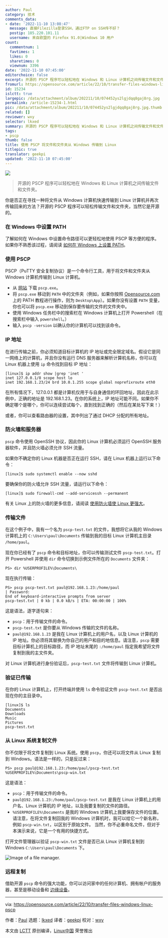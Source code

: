 ```yaml
---
author: Paul
category: 技术
comments_data:
- date: '2022-11-10 13:08:47'
  message: 直接Filezilla登录SSH，通过FTP on SSH传不好？
  postip: 185.220.101.11
  username: 来自欧盟的 Firefox 91.0|Windows 10 用户
count:
  commentnum: 1
  favtimes: 1
  likes: 0
  sharetimes: 0
  viewnum: 3396
date: '2022-11-10 07:45:00'
editorchoice: false
excerpt: 开源的 PSCP 程序可以轻松地在 Windows 和 Linux 计算机之间传输文件和文件夹。
fromurl: https://opensource.com/article/22/10/transfer-files-windows-linux-pscp
id: 15234
islctt: true
largepic: /data/attachment/album/202211/10/074452ys2lgjdqq8gaj8rg.jpg
permalink: /article-15234-1.html
pic: /data/attachment/album/202211/10/074452ys2lgjdqq8gaj8rg.jpg.thumb.jpg
related: []
reviewer: wxy
selector: lkxed
summary: 开源的 PSCP 程序可以轻松地在 Windows 和 Linux 计算机之间传输文件和文件夹。
tags:
- pscp
thumb: false
title: 使用 PSCP 将文件和文件夹从 Windows 传输到 Linux
titlepic: true
translator: geekpi
updated: '2022-11-10 07:45:00'
---
```


![](/data/attachment/album/202211/10/074452ys2lgjdqq8gaj8rg.jpg)



> 
> 开源的 PSCP 程序可以轻松地在 Windows 和 Linux 计算机之间传输文件和文件夹。
> 
> 
> 


你是否正在寻找一种将文件从 Windows 计算机快速传输到 Linux 计算机并再次传输回来的方法？开源的 PSCP 程序可以轻松传输文件和文件夹，当然它是开源的。


### 在 Windows 中设置 PATH


了解如何在 Windows 中设置命令路径可以更轻松地使用 PSCP 等方便的程序。如果你不熟悉该过程，请阅读 [如何在 Windows 上设置 PATH](https://opensource.com/article/22/10/set-path-powershell)。


### 使用 PSCP


PSCP（PuTTY 安全复制协议）是一个命令行工具，用于将文件和文件夹从 Windows 计算机传输到 Linux 计算机。


* 从 [网站](https://www.chiark.greenend.org.uk/~sgtatham/putty/latest.html) 下载 `pscp.exe`。
* 将 `pscp.exe` 移动到 `PATH` 中的文件夹（例如，如果你按照 [Opensource.com](http://Opensource.com) 上的 PATH 教程进行操作，则为 `Desktop\App`）。如果你没有设置 `PATH` 变量，你也可以将 `pscp.exe` 移动到保存要传输的文件的文件夹中。
* 使用 Windows 任务栏中的搜索栏在 Windows 计算机上打开 Powershell（在搜索栏中输入 `powershell`。）
* 输入 `pscp -version` 以确认你的计算机可以找到该命令。


### IP 地址


在进行传输之前，你必须知道目标计算机的 IP 地址或完全限定域名。假设它是同一网络上的计算机，并且你没有运行 DNS 服务器来解析计算机名称，你可以在 Linux 机器上使用 `ip` 命令找到目标 IP 地址：



```
[linux]$ ip addr show |grep 'inet '
inet 127.0.0.1/8 scope host lo
inet 192.168.1.23/24 brd 10.0.1.255 scope global noprefixroute eth0

```

在所有情况下，127.0.0.1 都是计算机仅用于与自身通信的环回地址，因此在此示例中，正确的地址是 192.168.1.23。在你的系统上，IP 地址可能不同。如果你不确定哪个是哪个，你可以连续尝试每个，直到找到正确的（然后在某处写下来！）


或者，你可以查看路由器的设置，其中列出了通过 DHCP 分配的所有地址。


### 防火墙和服务器


`pscp` 命令使用 OpenSSH 协议，因此你的 Linux 计算机必须运行 OpenSSH 服务器软件，并且防火墙必须允许 SSH 流量。


如果你不确定你的 Linux 机器是否正在运行 SSH，请在 Linux 机器上运行以下命令：



```
[linux]$ sudo systemctl enable --now sshd

```

要确保你的防火墙允许 SSH 流量，请运行以下命令：



```
[linux]$ sudo firewall-cmd --add-servicessh --permanent

```

有关 Linux 上的防火墙的更多信息，请阅读 [使用防火墙使 Linux 更强大](https://opensource.com/article/19/7/make-linux-stronger-firewalls)。


### 传输文件


在这个例子中，我有一个名为 `pscp-test.txt` 的文件，我想将它从我的 Windows 计算机上的 `C:\Users\paul\Documents` 传输到我的目标 Linux 计算机主目录 `/home/paul`。


现在你已经有了 `pscp` 命令和目标地址，你可以传输测试文件 `pscp-test.txt`。打开 Powershell 并使用 `dir` 命令切换到示例文件所在的 `Documents` 文件夹：



```
PS> dir %USERPROFILE%\Documents\

```

现在执行传输：



```
PS> pscp pscp-test.txt paul@192.168.1.23:/home/paul
| Password:
End of keyboard-interactive prompts from server
pscp-test.txt | 0 kb | 0.0 kB/s | ETA: 00:00:00 | 100%

```

这是语法，逐字逐句来：


* `pscp`：用于传输文件的命令。
* `pscp-test.txt` 是你要从 Windows 传输的文件的名称。
* `paul@192.168.1.23` 是我在 Linux 计算机上的用户名，以及 Linux 计算机的 IP 地址。你必须将其替换为你自己的用户和目的地信息。请注意，`pscp` 需要目标计算机上的目标路径，而 IP 地址末尾的 `:/home/paul` 指定我希望将文件复制到我的主文件夹。


对 Linux 计算机进行身份验证后，`pscp-test.txt` 文件将传输到 Linux 计算机。


### 验证已传输


在你的 Linux 计算机上，打开终端并使用 `ls` 命令验证文件 `pscp-test.txt` 是否出现在你的主目录中。



```
[linux]$ ls
Documents
Downloads
Music
Pictures
pscp-test.txt

```

### 从 Linux 系统复制文件


你不仅限于将文件复制到 Linux 系统。使用 `pscp`，你还可以将文件从 Linux 复制到 Windows。语法是一样的，只是反过来：



```
PS> pscp paul@192.168.1.23:/home/paul/pscp-test.txt %USERPROFILE%\Documents\pscp-win.txt

```

这是语法：


* `pscp`：用于传输文件的命令。
* `paul@192.168.1.23:/home/paul/pscp-test.txt` 是我在 Linux 计算机上的用户名、Linux 计算机的 IP 地址，以及我要复制的文件的路径。
* `%USERPROFILE%\Documents` 是我的 Windows 计算机上我要保存文件的位置。 请注意，在将文件复制回我的 Windows 计算机时，我可以给它一个新名称，例如 `pscp-win.txt`，以区别于原始文件。 当然，你不必重命名文件，但对于本演示来说，它是一个有用的快捷方式。


打开文件管理器以验证 `pscp-win.txt` 文件是否已从 Linux 计算机复制到 Windows `C:\Users\paul\Documents` 下。


![Image of a file manager.](/data/attachment/album/202211/10/074501j3lbc8ch4eseuvr6.png)


### 远程复制


借助开源 `pscp` 命令的强大功能，你可以访问家中的任何计算机、拥有帐户的服务器，甚至是移动设备和 [边缘设备](https://opensource.com/tags/edge-computing)。




---


via: <https://opensource.com/article/22/10/transfer-files-windows-linux-pscp>


作者：[Paul](https://opensource.com/users/plaubscher) 选题：[lkxed](https://github.com/lkxed) 译者：[geekpi](https://github.com/geekpi) 校对：[wxy](https://github.com/wxy)


本文由 [LCTT](https://github.com/LCTT/TranslateProject) 原创编译，[Linux中国](https://linux.cn/) 荣誉推出